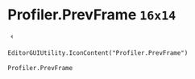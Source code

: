 # Profiler.PrevFrame `16x14`
<img src="/img/Profiler.PrevFrame.png" width=16 height=14>

``` CSharp
EditorGUIUtility.IconContent("Profiler.PrevFrame")
```
```
Profiler.PrevFrame
```
